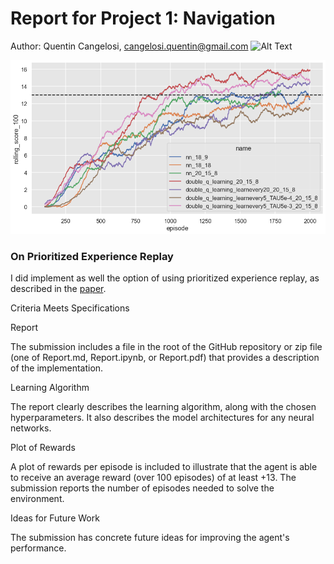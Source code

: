 # Report for Project 1: Navigation
Author: Quentin Cangelosi, <cangelosi.quentin@gmail.com>
![Alt Text](DRL-Navigation.gif)



![Solutions Comparison](solutions_comparison_navigation.png)

### On Prioritized Experience Replay 
I did implement as well the option of using prioritized experience replay, as described in the [paper](https://arxiv.org/abs/1511.05952).

Criteria 	Meets Specifications

Report
	

The submission includes a file in the root of the GitHub repository or zip file (one of Report.md, Report.ipynb, or Report.pdf) that provides a description of the implementation.

Learning Algorithm
	

The report clearly describes the learning algorithm, along with the chosen hyperparameters. It also describes the model architectures for any neural networks.

Plot of Rewards
	

A plot of rewards per episode is included to illustrate that the agent is able to receive an average reward (over 100 episodes) of at least +13. The submission reports the number of episodes needed to solve the environment.

Ideas for Future Work
	

The submission has concrete future ideas for improving the agent's performance.